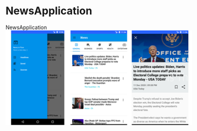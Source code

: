 # NewsApplication
NewsApplication
![alt text](https://github.com/AbhijithMogaveera/NewsApp/blob/master/app/screenshot/template.png)
 
